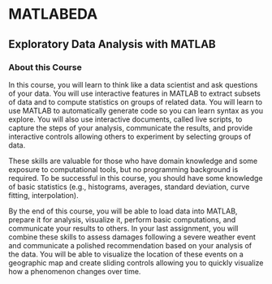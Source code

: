# MATLABEDA
## Exploratory Data Analysis with MATLAB
### About this Course

In this course, you will learn to think like a data scientist and ask questions of your data.  You will use interactive features in MATLAB to extract subsets of data and to compute statistics on groups of related data. You will learn to use  MATLAB to automatically generate code so you can learn syntax as you explore.  You will also use interactive documents, called live scripts,  to capture the steps of your analysis, communicate the results, and provide interactive controls allowing others to experiment by selecting groups of data.

These skills are valuable for those who have domain knowledge and some exposure to computational tools, but no programming background is required. To be successful in this course, you should have some knowledge of basic statistics (e.g., histograms, averages, standard deviation, curve fitting, interpolation). 

By the end of this course, you will be able to load data into MATLAB, prepare it for analysis, visualize it, perform basic computations, and communicate your results to others. In your last assignment, you will combine these skills to assess damages following a severe weather event and communicate a polished recommendation based on your analysis of the data.  You will be able to visualize the location of these events on a geographic map and create sliding controls allowing you to quickly visualize how a phenomenon changes over time.
